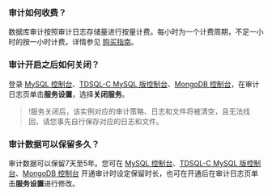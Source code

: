 
### 审计如何收费？
数据库审计按照审计日志存储量进行按量计费。每小时为一个计费周期，不足一小时的按一小时计费。详情参见 [购买指南](https://cloud.tencent.com/document/product/672/45980)。

### 审计开启之后如何关闭？
登录 [MySQL 控制台](https://console.cloud.tencent.com/dls/mysql/policy)、[TDSQL-C MySQL 版控制台](https://console.cloud.tencent.com/dls/cynosdb/instance)、[MongoDB 控制台](https://console.cloud.tencent.com/dls/mongodb)，在审计日志页单击**服务设置**，选择**关闭服务**。
>!服务关闭后，该实例对应的审计策略、日志和文件将被清空，且无法找回，请您事先自行保存对应的日志和文件。

### 审计数据可以保留多久？
审计数据可以保留7天至5年。您可在 [MySQL 控制台](https://console.cloud.tencent.com/dls/mysql/policy)、[TDSQL-C MySQL 版控制台](https://console.cloud.tencent.com/dls/cynosdb/instance)、[MongoDB 控制台](https://console.cloud.tencent.com/dls/mongodb) 开通审计时设定保留时长，也可在开通后在审计日志页单击**服务设置**进行修改。
